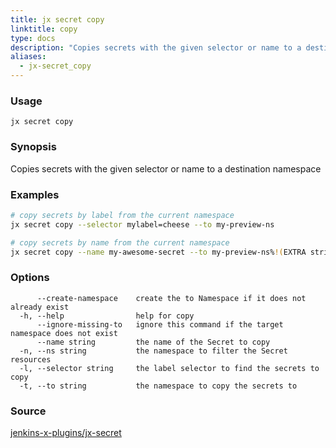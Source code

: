 ```yaml
---
title: jx secret copy
linktitle: copy
type: docs
description: "Copies secrets with the given selector or name to a destination namespace"
aliases:
  - jx-secret_copy
---
```


### Usage

```
jx secret copy
```

### Synopsis

Copies secrets with the given selector or name to a destination namespace

### Examples

  ```bash
  # copy secrets by label from the current namespace
  jx secret copy --selector mylabel=cheese --to my-preview-ns
  
  # copy secrets by name from the current namespace
  jx secret copy --name my-awesome-secret --to my-preview-ns%!(EXTRA string=jx-secret)

  ```

### Options

```
      --create-namespace    create the to Namespace if it does not already exist
  -h, --help                help for copy
      --ignore-missing-to   ignore this command if the target namespace does not exist
      --name string         the name of the Secret to copy
  -n, --ns string           the namespace to filter the Secret resources
  -l, --selector string     the label selector to find the secrets to copy
  -t, --to string           the namespace to copy the secrets to
```

### Source

[jenkins-x-plugins/jx-secret](https://github.com/jenkins-x-plugins/jx-secret)
